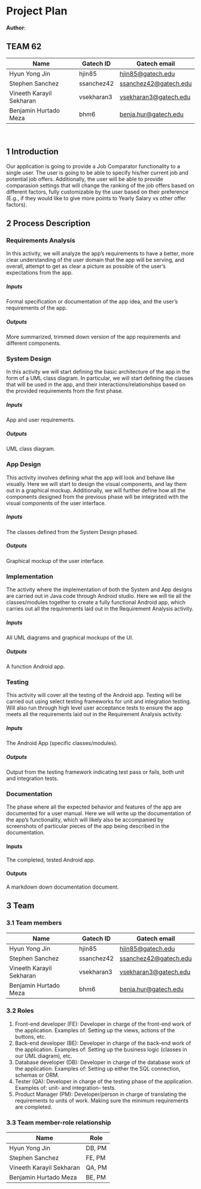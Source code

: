 # Project Plan

**Author**:

## TEAM 62<br/>

|Name	|Gatech ID|Gatech email|
|---	|---	|---	|
|Hyun Yong Jin|hjin85|hjin85@gatech.edu|
|Stephen Sanchez|ssanchez42|ssanchez42@gatech.edu|
|Vineeth Karayil Sekharan|vsekharan3|vsekharan3@gatech.edu|
|Benjamin Hurtado Meza|bhm6|benja.hur@gatech.edu|

<br/>

## 1 Introduction

Our application is going to provide a Job Comparator functionality to a single user. The user is going to be able to specify his/her current job and potential job offers. Additionally, the user will be able to provide comparasion settings that will change the ranking of the job offers based on different factors, fully customizable by the user based on their preference (E.g., if they would like to give more points to Yearly Salary vs other offer factors).

## 2 Process Description

### Requirements Analysis

In this activity, we will analyze the app’s requirements to have a better, more clear understanding of the user domain that the app will be serving, and overall, attempt to get as clear a picture as possible of the user’s expectations from the app.

##### Inputs

Formal specification or documentation of the app idea, and the user’s requirements of the app.

##### Outputs

More summarized, trimmed down version of the app requirements and different components. 

### System Design

In this activity we will start defining the basic architecture of the app in the form of a UML class diagram. In particular, we will start defining the classes that will be used in the app, and their interactions/relationships based on the provided requirements from the first phase. 

##### Inputs

App and user requirements.

##### Outputs

UML class diagram.

### App Design

This activity involves defining what the app will look and behave like visually. Here we will start to design the visual components, and lay them out in a graphical mockup. Additionally, we will further define how all the components designed from the previous phase will be integrated with the visual components of the user interface.

##### Inputs

The classes defined from the System Design phased.

##### Outputs

Graphical mockup of the user interface.

### Implementation

The activity where the implementation of both the System and App designs are carried out in Java code through Android studio. Here we will tie all the classes/modules together to create a fully functional Android app, which carries out all the requirements laid out in the Requirement Analysis activity. 

##### Inputs

All UML diagrams and graphical mockups of the UI.

##### Outputs

A function Android app.

### Testing

This activity will cover all the testing of the Android app. Testing will be carried out using select testing frameworks for unit and integration testing. Will also run through high level user acceptance tests to ensure the app meets all the requirements laid out in the Requirement Analysis activity.

##### Inputs

The Android App (specific classes/modules).

##### Outputs

Output from the testing framework indicating test pass or fails, both unit and integration tests.

### Documentation

The phase where all the expected behavior and features of the app are documented for a user manual. Here we will write up the documentation of the app’s functionality, which will likely also be accompanied by screenshots of particular pieces of the app being described in the documentation. 

#### Inputs

The completed, tested Android app.

#### Outputs

A markdown down documentation document.

## 3 Team

### 3.1 Team members

|Name	|Gatech ID|Gatech email|
|---	|---	|---	|
|Hyun Yong Jin|hjin85|hjin85@gatech.edu|
|Stephen Sanchez|ssanchez42|ssanchez42@gatech.edu|
|Vineeth Karayil Sekharan|vsekharan3|vsekharan3@gatech.edu|
|Benjamin Hurtado Meza|bhm6|benja.hur@gatech.edu|

### 3.2 Roles

1. Front-end developer (FE): Developer in charge of the front-end work of the application. Examples of: Setting up the views, actions of the buttons, etc.
2. Back-end developer (BE): Developer in charge of the back-end work of the application. Examples of: Setting up the business logic (classes in our UML diagram), etc.
3. Database developer (DB): Developer in charge of the database work of the application. Examples of: Setting up either the SQL connection, schemas or ORM.
4. Tester (QA): Developer in charge of the testing phase of the application. Examples of: unit- and integration- tests.
5. Product Manager (PM): Developer/person in charge of translating the requirements to units of work. Making sure the minimum requirements are completed.

### 3.3 Team member-role relationship

|Name	|Role|
|---	|---	|
|Hyun Yong Jin|DB, PM|
|Stephen Sanchez|FE, PM|
|Vineeth Karayil Sekharan|QA, PM|
|Benjamin Hurtado Meza|BE, PM|